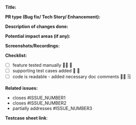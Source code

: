 **Title:**

**PR type (Bug fix/ Tech Story/ Enhancement):**

**Description of changes done:**


**Potential impact areas (if any):**

**Screenshots/Recordings:**

**Checklist:**
- [ ] feature tested manually 👨‍🔬 🧪
- [ ] supporting test cases added 🚀 💼
- [ ] code is readable - added necessary doc comments 👨‍🏭 🗒️

**Related issues:**

- closes #ISSUE_NUMBER1
- closes #ISSUE_NUMBER2
- partially addresses #ISSUE_NUMBER3

**Testcase sheet link**: